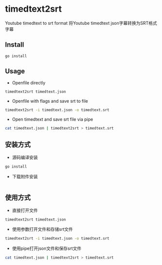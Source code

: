 # timedtext2srt
Youtube timedtext to srt format
将Youtube timedtext json字幕转换为SRT格式字幕

## Install

```bash
go install
```

## Usage

- Openfile directly
```bash
timedtext2srt timedtext.json
```

- Openfile with flags and save srt to file
```bash
timedtext2srt -i timedtext.json -o timedtext.srt
```

- Open timedtext and save srt file via pipe
```bash
cat timedtext.json | timedtext2srt > timedtext.srt
```

## 安装方式
- 源码编译安装
```bash
go install
```

- 下载附件安装
```bash

```

## 使用方式

- 直接打开文件
```bash
timedtext2srt timedtext.json
```

- 使用参数打开文件和存储srt文件
```bash
timedtext2srt -i timedtext.json -o timedtext.srt
```

- 使用pipe打开json文件和保存srt文件
```bash
cat timedtext.json | timedtext2srt > timedtext.srt
```